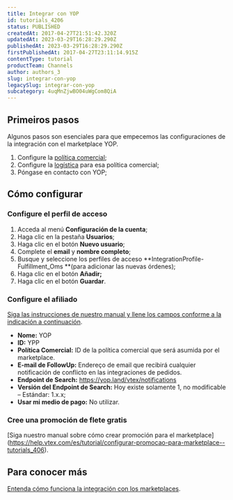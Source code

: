 ```yaml
---
title: Integrar con YOP
id: tutorials_4206
status: PUBLISHED
createdAt: 2017-04-27T21:51:42.320Z
updatedAt: 2023-03-29T16:28:29.290Z
publishedAt: 2023-03-29T16:28:29.290Z
firstPublishedAt: 2017-04-27T23:11:14.915Z
contentType: tutorial
productTeam: Channels
author: authors_3
slug: integrar-con-yop
legacySlug: integrar-con-yop
subcategory: 4uqMnZjwBO04uWgCom8QiA
---
```


## Primeiros pasos

Algunos pasos son esenciales para que empecemos las configuraciones de la integración con el marketplace YOP.
1. Configure la [política comercial](http://help.vtex.com/es/tutorial/politica-comercial-para-marketplace/);
2. Configure la [logística](http://help.vtex.com/es/tutorial/como-configurar-logistica-para-politica-comercial/) para esa política comercial;
3. Póngase en contacto con YOP;

## Cómo configurar

### Configure el perfil de acceso

1. Acceda al menú **Configuración de la cuenta**;
2. Haga clic en la pestaña **Usuarios**;
3. Haga clic en el botón **Nuevo usuario**;
4. Complete el **email** y **nombre completo**;
5. Busque y seleccione los perfiles de acceso **IntegrationProfile-Fulfillment\_Oms **(para adicionar las nuevas órdenes);
6. Haga clic en el botón **Añadir;**
7. Haga clic en el botón **Guardar**.

### Configure el afiliado

[Siga las instrucciones de nuestro manual y llene los campos conforme a la indicación a continuación](http://help.vtex.com/es/tutorial/como-configurar-afiliado/).

- **Nome:** YOP
- **ID:** YPP
- **Política Comercial:** ID de la política comercial que será asumida por el marketplace.
- **E-mail de FollowUp:** Endereço de email que recibirá cualquier notificación de conflicto en las integraciones de pedidos.
- **Endpoint de Search:** https://yop.land/vtex/notifications
- **Versión del Endpoint de Search:** Hoy existe solamente 1, no modificable – Estándar: 1.x.x;
- **Usar mi medio de pago:** No utilizar.

### Cree una promoción de flete gratis 
[Siga nuestro manual sobre cómo crear promoción para el marketplace] (https://help.vtex.com/es/tutorial/configurar-promocao-para-marketplace--tutorials_406).

## Para conocer más

[Entenda cómo funciona la integración con los marketplaces](http://help.vtex.com/es/tutorial/integrating-with-marketplace/).
